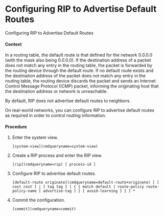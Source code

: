 Configuring RIP to Advertise Default Routes
===========================================

Configuring RIP to Advertise Default Routes

#### Context

In a routing table, the default route is that defined for the network 0.0.0.0 (with the mask also being 0.0.0.0). If the destination address of a packet does not match any entry in the routing table, the packet is forwarded by the routing device through the default route. If no default route exists and the destination address of the packet does not match any entry in the routing table, the routing device discards the packet and sends an Internet Control Message Protocol (ICMP) packet, informing the originating host that the destination address or network is unreachable.

By default, RIP does not advertise default routes to neighbors.

On real-world networks, you can configure RIP to advertise default routes as required in order to control routing information.


#### Procedure

1. Enter the system view.
   
   
   ```
   [system-view](cmdqueryname=system-view)
   ```
2. Create a RIP process and enter the RIP view.
   
   
   ```
   [rip](cmdqueryname=rip) [ process-id ]
   ```
3. Configure RIP to advertise default routes.
   
   
   ```
   [default-route originate](cmdqueryname=default-route+originate) [ [ cost cost ] | [ tag tag ] | { { match default | route-policy route-policy-name [ advertise-tag ] } [ avoid-learning ] } ] *
   ```
4. Commit the configuration.
   
   
   ```
   [commit](cmdqueryname=commit)
   ```
